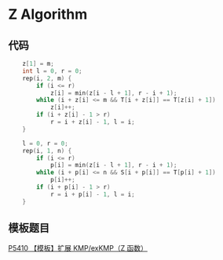 # Z Algorithm

## 代码

```cpp
    z[1] = m;
    int l = 0, r = 0;
    rep(i, 2, m) {
        if (i <= r)
            z[i] = min(z[i - l + 1], r - i + 1);
        while (i + z[i] <= m && T[i + z[i]] == T[z[i] + 1])
            z[i]++;
        if (i + z[i] - 1 > r)
            r = i + z[i] - 1, l = i;
    }

    l = 0, r = 0;
    rep(i, 1, n) {
        if (i <= r)
            p[i] = min(z[i - l + 1], r - i + 1);
        while (i + p[i] <= n && S[i + p[i]] == T[p[i] + 1])
            p[i]++;
        if (i + p[i] - 1 > r)
            r = i + p[i] - 1, l = i;
    }
```

## 模板题目

[P5410 【模板】扩展 KMP/exKMP（Z 函数）](https://www.luogu.com.cn/problem/P5410)